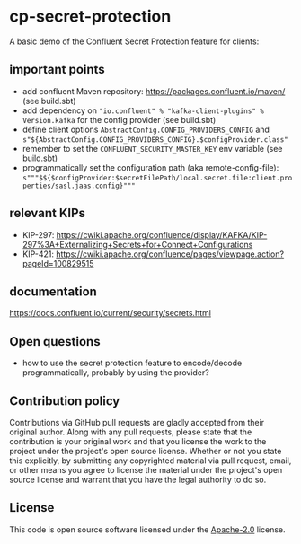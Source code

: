 # cp-secret-protection #

A basic demo of the Confluent Secret Protection feature for clients:

## important points

* add confluent Maven repository: https://packages.confluent.io/maven/ (see build.sbt)
* add dependency on `"io.confluent" % "kafka-client-plugins" % Version.kafka` for the config provider (see build.sbt)
* define client options `AbstractConfig.CONFIG_PROVIDERS_CONFIG` and `s"${AbstractConfig.CONFIG_PROVIDERS_CONFIG}.$configProvider.class"`
* remember to set the `CONFLUENT_SECURITY_MASTER_KEY` env variable (see build.sbt)
* programmatically set the configuration path (aka remote-config-file): `s"""$${$configProvider:$secretFilePath/local.secret.file:client.properties/sasl.jaas.config}"""`

## relevant KIPs

* KIP-297: https://cwiki.apache.org/confluence/display/KAFKA/KIP-297%3A+Externalizing+Secrets+for+Connect+Configurations
* KIP-421: https://cwiki.apache.org/confluence/pages/viewpage.action?pageId=100829515 

## documentation

https://docs.confluent.io/current/security/secrets.html

## Open questions

* how to use the secret protection feature to encode/decode programmatically, probably by using the provider?

## Contribution policy ##

Contributions via GitHub pull requests are gladly accepted from their original author. Along with
any pull requests, please state that the contribution is your original work and that you license
the work to the project under the project's open source license. Whether or not you state this
explicitly, by submitting any copyrighted material via pull request, email, or other means you
agree to license the material under the project's open source license and warrant that you have the
legal authority to do so.

## License ##

This code is open source software licensed under the
[Apache-2.0](http://www.apache.org/licenses/LICENSE-2.0) license.
